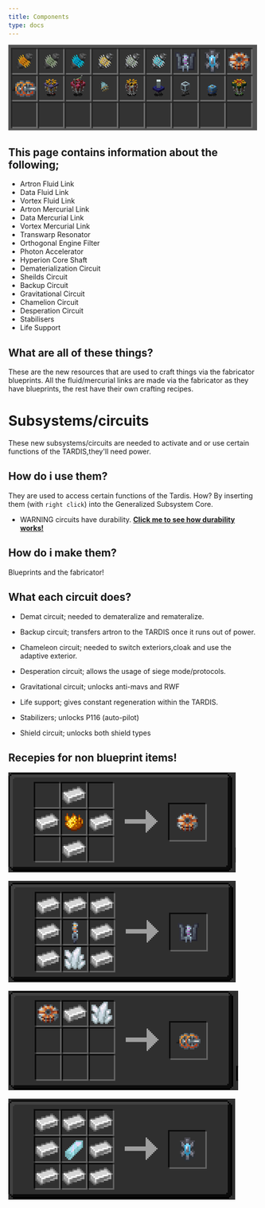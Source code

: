 ```yaml
---
title: Components
type: docs
---
```


 ![stuff](images/resourcesall.png)

## This page contains information about the following;
* Artron Fluid Link
* Data Fluid Link
* Vortex Fluid Link
* Artron Mercurial Link
* Data Mercurial Link
* Vortex Mercurial Link
* Transwarp Resonator
* Orthogonal Engine Filter
* Photon Accelerator
* Hyperion Core Shaft
* Dematerialization Circuit
* Sheilds Circuit
* Backup Circuit
* Gravitational Circuit
* Chamelion Circuit
* Desperation Circuit
* Stabilisers
* Life Support
  
## What are all of these things?

These are the new resources that are used to craft things via the fabricator blueprints. All the fluid/mercurial links are made via the fabricator 
as they have blueprints, the rest have their own crafting recipes.



# Subsystems/circuits
These new subsystems/circuits are needed to activate and or use certain functions of the TARDIS,they'll need power.

## How do i use them?
They are used to access certain functions of the Tardis. How? By inserting them (with `right click`) into the Generalized Subsystem Core.

* WARNING circuits have durability. [**Click me to see how durability works!**](../../mechanics/durability/)

## How do i make them?

Blueprints and the fabricator!

## What each circuit does?

* Demat circuit; needed to demateralize and remateralize.

* Backup circuit; transfers artron to the TARDIS once it runs out of power.

* Chameleon circuit; needed to switch exteriors,cloak and use the adaptive exterior.

* Desperation circuit; allows the usage of siege mode/protocols.

* Gravitational circuit; unlocks anti-mavs and RWF

* Life support; gives constant regeneration within the TARDIS.

* Stabilizers; unlocks P116 (auto-pilot)

* Shield circuit; unlocks both shield types

## Recepies for non blueprint items!

![inductor recepie](images/ind.png)

![manip recepie](images/manip.png)

![condenser recepie](images/cond.png)

![bulb recepie](images/bulb.png)


